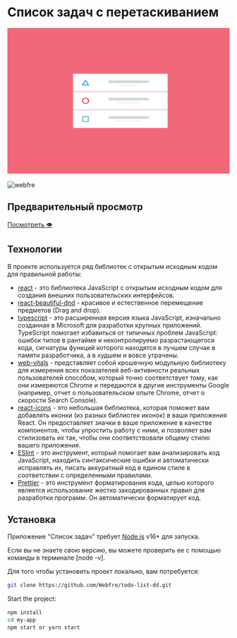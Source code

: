 # Список задач с перетаскиванием

<p align="center">
  <img src="https://github.com/Webfre/todo-list-dd/blob/main/src/assets/3g2b.gif" height="330" width="600" alt="webfre" />
</p>

<p align="left"> <img src="https://komarev.com/ghpvc/?username=webfre&label=Profile%20views&color=0e75b6&style=flat" alt="webfre" /> </p>

## Предварительный просмотр

<a href="https://webfre.github.io/todo-list-dd/" target="_blank">Посмотреть 👁</a>

## Технологии

В проекте используется ряд библиотек с открытым исходным кодом для правильной работы:

- [react](https://reactjs.org/) - это библиотека JavaScript с открытым исходным кодом для создания внешних пользовательских интерфейсов.
- [react-beautiful-dnd](https://www.npmjs.com/package/react-beautiful-dnd) - красивое и естественное перемещение предметов (Drag and drop).
- [typescript](https://create-react-app.dev/docs/adding-typescript/) - это расширенная версия языка JavaScript, изначально созданная в Microsoft для разработки крупных приложений. TypeScript помогает избавиться от типичных проблем JavaScript: ошибок типов в рантайме и неконтролируемо разрастающегося кода, сигнатуры функций которого находятся в лучшем случае в памяти разработчика, а в худшем и вовсе утрачены.
- [web-vitals](https://www.npmjs.com/package/web-vitals) - представляет собой крошечную модульную библиотеку для измерения всех показателей веб-активности реальных пользователей способом, который точно соответствует тому, как они измеряются Chrome и передаются в другие инструменты Google (например, отчет о пользовательском опыте Chrome, отчет о скорости Search Console).
- [react-icons](https://react-icons.github.io/react-icons/) - это небольшая библиотека, которая поможет вам добавлять иконки (из разных библиотек иконок) в ваши приложения React. Он предоставляет значки в ваше приложение в качестве компонентов, чтобы упростить работу с ними, и позволяет вам стилизовать их так, чтобы они соответствовали общему стилю вашего приложения.
- [ESlint](https://github.com/eslint/eslint) - это инструмент, который помогает вам анализировать код JavaScript, находить синтаксические ошибки и автоматически исправлять их, писать аккуратный код в едином стиле в соответствии с определенными правилами.
- [Prettier](https://prettier.io/) - это инструмент форматирования кода, целью которого является использование жестко закодированных правил для разработки программ. Он автоматически форматирует код.

## Установка

Приложение "Список задач" требует [Node.js](https://nodejs.org/) v16+ для запуска.

Если вы не знаете свою версию, вы можете проверить ее с помощью команды в терминале [node -v].

Для того чтобы установить проект локально, вам потребуется:

```sh
git clone https://github.com/Webfre/todo-list-dd.git
```

Start the project:

```sh
npm install
cd my-app
npm start or yarn start
```
